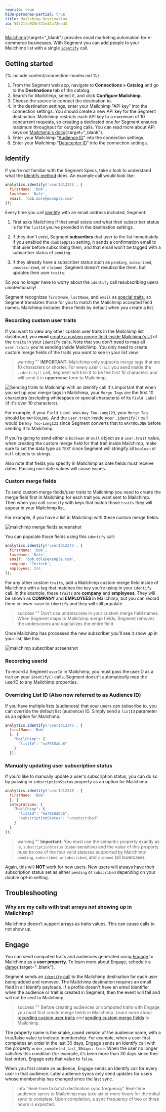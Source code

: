 ```yaml
---
rewrite: true
hide-personas-partial: true
title: Mailchimp Destination
id: 54521fd925e721e32a72eed3
---
```

[Mailchimp](https://mailchimp.com/?utm_source=segmentio&utm_medium=docs&utm_campaign=partners){:target="_blank"} provides email marketing automation for e-commerce businesses. With Segment you can add people to your Mailchimp list with a single [`identify`](/docs/connections/spec/identify/) call.


## Getting started

{% include content/connection-modes.md %}

1. From the Segment web app, navigate to **Connections > Catalog** and go to the **Destinations** tab of the catalog.
2. Search for *Mailchimp*, select it, and click **Configure Mailchimp**.
3. Choose the source to connect the destination to.
4. In the destination settings, enter your Mailchimp "API key" into the connection settings.
   You should create a new API key for the Segment destination. Mailchimp restricts each API key to a maximum of 10 concurrent requests, so creating a dedicated one for Segment ensures maximum throughput for outgoing calls. You can read more about API keys on [Mailchimp's docs](http://kb.mailchimp.com/integrations/api-integrations/about-api-keys){:target="_blank"}.
4. Enter your Mailchimp "[Audience ID](#audience-id)" into the connection settings.
5. Enter your Mailchimp "[Datacenter ID](#datacenter-id)" into the connection settings.

## Identify

If you're not familiar with the Segment Specs, take a look to understand what the [Identify method](/docs/connections/spec/identify/) does. An example call would look like:

```javascript
analytics.identify('userId12345', {
  firstName: 'Bob',
  lastName: 'Dole',
  email: 'bob.dole@example.com'
});
```

Every time you call [identify](/docs/connections/spec/identify/) with an email address included, Segment:

1. First asks Mailchimp if that email exists and what their subscriber status is for the `listId` you've provided in the destination settings.

2. If they don't exist, Segment **subscribes** that user to the list immediately. If you enabled the `doubleOptIn` setting, it sends a confirmation email to that user before subscribing them, and that email won't be tagged with a subscriber status of `pending`.

3. If they already have a subscriber status such as `pending`, `subscribed`, `unsubscribed`, or `cleaned`, Segment doesn't resubscribe them, but updates their user `traits`.

So you no longer have to worry about the `identify` call resubscribing users unintentionally!

Segment recognizes `firstName`, `lastName`, and `email` as [special traits](/docs/connections/spec/identify#traits), so Segment translates those for you to match the Mailchimp accepted field names. Mailchimp includes these fields by default when you create a list.

### Recording custom user traits

If you want to view any other custom user traits in the Mailchimp list dashboard, you **must** [create a custom merge field inside Mailchimp's UI](#custom-merge-fields) of the `traits` in your `identify` calls. Note that you don't need to map all `user.traits` you're sending inside Mailchimp. You only need to create custom merge fields of the traits you *want* to see in your list view.

> warning ""
> **IMPORTANT:** Mailchimp only supports merge tags that are 10 characters or shorter. For every user `trait` you send inside the `.identify()` call, Segment will trim it to be the first 10 characters and will send it in **uppercase** form to Mailchimp.

![Sending traits to Mailchimp with an identify call](images/identify-call.png)
It's important that when you set up your merge tags in Mailchimp, your `Merge Tags` are the first 10 characters (excluding whitespace or special characters) of its `Field Label` (if it's over 10 characters).

For example, if your `Field Label` was `Way Too-Long123`, your `Merge Tag` should be `WAYTOOLONG`. And the `user.trait` inside your `.identify()` call would be `Way Too-Long123` since Segment converts that to `WAYTOOLONG` before sending it to Mailchimp.

If you're going to send either a `boolean` or `null` object as a `user.trait` value, when creating the custom merge field for that trait inside Mailchimp, make sure to set the data type as `TEXT` since Segment will stringify all `boolean` or `null` objects to strings.

Also note that fields you specify in Mailchimp as date fields must receive dates. Passing non-date values will cause issues.

### Custom merge fields

To send custom merge fields/user traits to Mailchimp you need to create the merge field first in Mailchimp for each trait you want sent to Mailchimp. Then when you call `identify` with keys that match those `traits` they will appear in your Mailchimp list.

For example, if you have a list in Mailchimp with these custom merge fields:

![mailchimp merge fields screenshot](images/merge-fields.png)

You can populate those fields using this `identify` call:

```javascript
analytics.identify('userId12345', {
  firstName: 'Bob',
  lastName: 'Dole',
  email: 'bob.dole@example.com',
  company: 'Initech',
  employees: 234
});
```

For any other custom `traits`, add a Mailchimp custom merge field inside of Mailchimp with a tag that matches the key you're using in your `identify` call. In the example, these `traits` are **company** and **employees**. They will be shown as **COMPANY** and **EMPLOYEES** in Mailchimp, but you can record them in lower-case to `identify` and they will still populate.

> success ""
> Don't use underscores in your custom merge field names. When Segment maps to Mailchimp merge fields, Segment removes the underscores and capitalizes the entire field.

Once Mailchimp has processed the new subscriber you'll see it show up in your list, like this:

![mailchimp subscriber screenshot](images/mailchimp-subscriber.png)

### Recording userId

To record a Segment `userId` in Mailchimp, you must pass the userID as a trait on your `identify()` calls. Segment doesn't automatically map the userID to any Mailchimp properties.

### Overriding List ID (Also now referred to as Audience ID)

If you have multiple lists (audiences) that your users can subscribe to, you can override the default list (audience) ID. Simply send a `listId` parameter as an option for Mailchimp:

```javascript
analytics.identify('userId12345', {
  firstName: 'Bob'
  }, {
    "MailChimp": {
      "listId": "ea7918abb6"
    }
  });
```

### Manually updating user subscription status

If you'd like to manually update a user's subscription status, you can do so by passing in `subscriptionStatus` property as an option for Mailchimp:

```javascript
analytics.identify('userId12345', {
  firstName: 'Bob'
  }, {
  integrations: {
    "MailChimp": {
      "listId": "ea7918abb6",
      "subscriptionStatus": "unsubscribed"
    }
  }
});
```

> warning ""
> **Important:** You must use the semantic property exactly as is, `subscriptionStatus` (case-sensitive) and the value of this property *must* be one of the four valid statuses supported by Mailchimp: `pending`, `subscribed`, `unsubscribed`, and `cleaned` (all lowercase).

Again, this will **NOT** work for new users. New users will always have their subscription status set as either `pending` or `subscribed` depending on your double opt-in setting.

## Troubleshooting

### Why are my calls with trait arrays not showing up in Mailchimp?
Mailchimp doesn't support arrays as traits values. This can cause calls to not show up.

## Engage

You can send computed traits and audiences generated using [Engage](/docs/engage/) to Mailchimp as a **user property**. To learn more about Engage, schedule a [demo](https://segment.com/demo/){:target="_blank"}.

Segment sends an [`identify` call](/docs/connections/spec/identify/) to the Mailchimp destination for each user being added and removed. The Mailchimp destination requires an email field in all Identify payloads. If a profile doesn't have an email identifier when the audience or trait is created in Segment, then the event will fail and will not be sent to Mailchimp. 

> success ""
> Before creating audiences or computed traits with Engage, you must first create merge fields in Mailchimp. Learn more about [recording custom user traits](#recording-custom-user-traits) and [sending custom merge fields](#custom-merge-fields) to Mailchimp.

The property name is the snake_cased version of the audience name, with a true/false value to indicate membership. For example, when a user first completes an order in the last 30 days, Engage sends an Identify call with the property `order_completed_last_30days: true`. When the user no longer satisfies this condition (for example, it’s been more than 30 days since their last order), Engage sets that value to `false`.

When you first create an audience, Engage sends an Identify call for every user in that audience. Later audience syncs only send updates for users whose membership has changed since the last sync.

> info "Real-time to batch destination sync frequency"
> Real-time audience syncs to Mailchimp may take six or more hours for the initial sync to complete. Upon completion, a sync frequency of two or three hours is expected.

